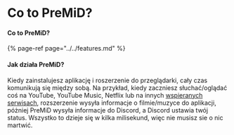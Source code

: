 # Co to PreMiD?

#### Co to PreMiD?

{% page-ref page="../../features.md" %}

#### Jak działa PreMiD?

Kiedy zainstalujesz aplikację i roszerzenie do przeglądarki, cały czas komunikują się między sobą. Na przykład, kiedy zaczniesz słuchać/oglądać coś na YouTube, YouTube Music, Netflix lub na innych [wspieranych serwisach](../../support/services.md), rozszerzenie wysyła informacje o filmie/muzyce do aplikacji, póżniej PreMiD wysyła informacje do Discord, a Discord ustawia twój status. Wszystko to dzieje się w kilka milisekund, więc nie musisz sie o nic martwić.

